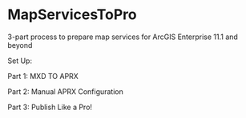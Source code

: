 # MapServicesToPro
3-part process to prepare map services for ArcGIS Enterprise 11.1 and beyond

Set Up:


Part 1: MXD TO APRX


Part 2: Manual APRX Configuration


Part 3: Publish Like a Pro!

